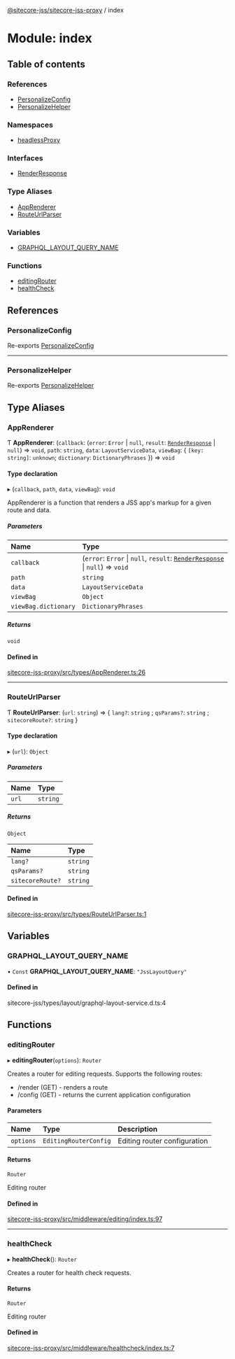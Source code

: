 [@sitecore-jss/sitecore-jss-proxy](../README.md) / index

# Module: index

## Table of contents

### References

- [PersonalizeConfig](index.md#personalizeconfig)
- [PersonalizeHelper](index.md#personalizehelper)

### Namespaces

- [headlessProxy](index.headlessProxy.md)

### Interfaces

- [RenderResponse](../interfaces/index.RenderResponse.md)

### Type Aliases

- [AppRenderer](index.md#apprenderer)
- [RouteUrlParser](index.md#routeurlparser)

### Variables

- [GRAPHQL\_LAYOUT\_QUERY\_NAME](index.md#graphql_layout_query_name)

### Functions

- [editingRouter](index.md#editingrouter)
- [healthCheck](index.md#healthcheck)

## References

### PersonalizeConfig

Re-exports [PersonalizeConfig](personalize.md#personalizeconfig)

___

### PersonalizeHelper

Re-exports [PersonalizeHelper](../classes/personalize.PersonalizeHelper.md)

## Type Aliases

### AppRenderer

Ƭ **AppRenderer**: (`callback`: (`error`: `Error` \| ``null``, `result`: [`RenderResponse`](../interfaces/index.RenderResponse.md) \| ``null``) => `void`, `path`: `string`, `data`: `LayoutServiceData`, `viewBag`: \{ `[key: string]`: `unknown`; `dictionary`: `DictionaryPhrases`  }) => `void`

#### Type declaration

▸ (`callback`, `path`, `data`, `viewBag`): `void`

AppRenderer is a function that renders a JSS app's markup for a given route and data.

##### Parameters

| Name | Type |
| :------ | :------ |
| `callback` | (`error`: `Error` \| ``null``, `result`: [`RenderResponse`](../interfaces/index.RenderResponse.md) \| ``null``) => `void` |
| `path` | `string` |
| `data` | `LayoutServiceData` |
| `viewBag` | `Object` |
| `viewBag.dictionary` | `DictionaryPhrases` |

##### Returns

`void`

#### Defined in

[sitecore-jss-proxy/src/types/AppRenderer.ts:26](https://github.com/Sitecore/jss/blob/61a0c5a54/packages/sitecore-jss-proxy/src/types/AppRenderer.ts#L26)

___

### RouteUrlParser

Ƭ **RouteUrlParser**: (`url`: `string`) => \{ `lang?`: `string` ; `qsParams?`: `string` ; `sitecoreRoute?`: `string`  }

#### Type declaration

▸ (`url`): `Object`

##### Parameters

| Name | Type |
| :------ | :------ |
| `url` | `string` |

##### Returns

`Object`

| Name | Type |
| :------ | :------ |
| `lang?` | `string` |
| `qsParams?` | `string` |
| `sitecoreRoute?` | `string` |

#### Defined in

[sitecore-jss-proxy/src/types/RouteUrlParser.ts:1](https://github.com/Sitecore/jss/blob/61a0c5a54/packages/sitecore-jss-proxy/src/types/RouteUrlParser.ts#L1)

## Variables

### GRAPHQL\_LAYOUT\_QUERY\_NAME

• `Const` **GRAPHQL\_LAYOUT\_QUERY\_NAME**: ``"JssLayoutQuery"``

#### Defined in

sitecore-jss/types/layout/graphql-layout-service.d.ts:4

## Functions

### editingRouter

▸ **editingRouter**(`options`): `Router`

Creates a router for editing requests.
Supports the following routes:
- <routerPath>/render (GET) - renders a route
- <routerPath>/config (GET) - returns the current application configuration

#### Parameters

| Name | Type | Description |
| :------ | :------ | :------ |
| `options` | `EditingRouterConfig` | Editing router configuration |

#### Returns

`Router`

Editing router

#### Defined in

[sitecore-jss-proxy/src/middleware/editing/index.ts:97](https://github.com/Sitecore/jss/blob/61a0c5a54/packages/sitecore-jss-proxy/src/middleware/editing/index.ts#L97)

___

### healthCheck

▸ **healthCheck**(): `Router`

Creates a router for health check requests.

#### Returns

`Router`

Editing router

#### Defined in

[sitecore-jss-proxy/src/middleware/healthcheck/index.ts:7](https://github.com/Sitecore/jss/blob/61a0c5a54/packages/sitecore-jss-proxy/src/middleware/healthcheck/index.ts#L7)

